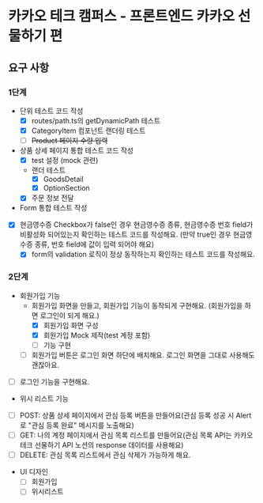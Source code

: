 # 카카오 테크 캠퍼스 - 프론트엔드 카카오 선물하기 편

## 요구 사항

### 1단계

- 단위 테스트 코드 작성
  - [x] routes/path.ts의 getDynamicPath 테스트
  - [x] CategoryItem 컴포넌트 랜더링 테스트
  - [ ] ~~Product 페이지 수량 입력~~
- 상품 상세 페이지 통합 테스트 코드 작성
  - [x] test 설정 (mock 관련)
  - 랜더 테스트
    - [x] GoodsDetail
    - [x] OptionSection
  - [x] 주문 정보 전달
- Form 통합 테스트 작성
- [x] 현금영수증 Checkbox가 false인 경우 현금영수증 종류, 현금영수증 번호 field가 비활성화 되어있는지 확인하는 테스트 코드를 작성해요. (만약 true인 경우 현금영수증 종류, 번호 field에 값이 입력 되어야 해요)
  - [x] form의 validation 로직이 정상 동작하는지 확인하는 테스트 코드를 작성해요.

### 2단계

- 회원가입 기능
  - 회원가입 화면을 만들고, 회원가입 기능이 동작되게 구현해요. (회원가입을 하면 로그인이 되게 해요.)
    - [x] 회원가입 화면 구성
    - [x] 회원가입 Mock 제작(test 계정 포함)
    - [ ] 기능 구현
  - [ ] 회원가입 버튼은 로그인 화면 하단에 배치해요. 로그인 화면을 그대로 사용해도 괜찮아요.
- [ ] 로그인 기능을 구현해요.
- 위시 리스트 기능
- [ ] POST: 상품 상세 페이지에서 관심 등록 버튼을 만들어요(관심 등록 성공 시 Alert로 "관심 등록 완료" 메시지를 노출해요)
- [ ] GET: 나의 계정 페이지에서 관심 목록 리스트를 만들어요(관심 목록 API는 카카오테크 선물하기 API 노션의 response 데이터를 사용해요)
- [ ] DELETE: 관심 목록 리스트에서 관심 삭제가 가능하게 해요.
- UI 디자인
  - [ ] 회원가입
  - [ ] 위시리스트
